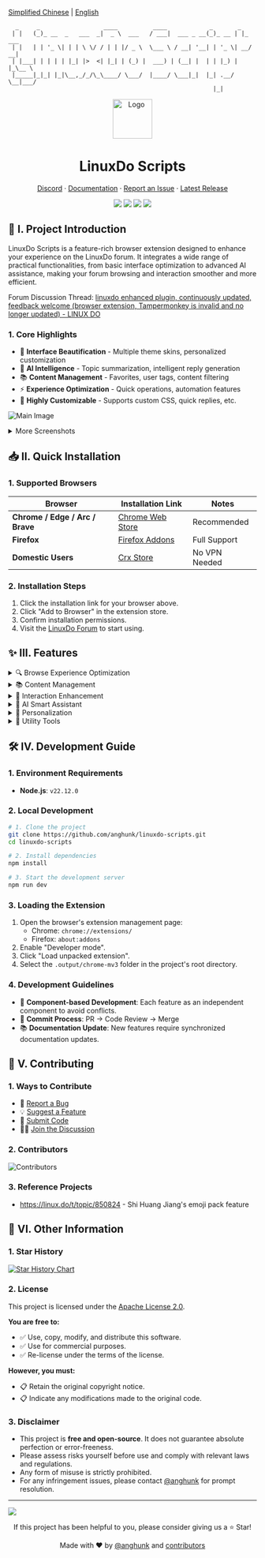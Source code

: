 [Simplified Chinese](README.md) | [English](README_EN.md)

```
  _     _                  ____          ____            _       _       
 | |   (_)_ __  _   ___  _|  _ \  ___   / ___|  ___ _ __(_)_ __ | |_ ___ 
 | |   | | '_ \| | | \ \/ / | | |/ _ \  \___ \ / __| '__| | '_ \| __/ __|
 | |___| | | | | |_| |>  <| |_| | (_) |  ___) | (__| |  | | |_) | |_\__ \
 |_____|_|_| |_|\__,_/_/\_\____/ \___/  |____/ \___|_|  |_| .__/ \__|___/
                                                          |_|            
```

<div align="center">
  <a href="https://github.com/anghunk/linuxdo-scripts">
    <img src="https://github.com/anghunk/linuxdo-scripts/blob/main/public/icon/128.png?raw=true" alt="Logo" width="80" height="80">
  </a>

  <h1>LinuxDo Scripts</h1>

  <p>
    <a href="https://discord.gg/n2pErsD7Kg">Discord</a>
    ·
    <a href="https://linuxdo-scripts.zishu.me">Documentation</a>
    ·
    <a href="https://github.com/anghunk/linuxdo-scripts/issues/new/choose">Report an Issue</a>
    ·
    <a href="https://github.com/anghunk/linuxdo-scripts/releases/latest">Latest Release</a>
  </p>

  <p>
    <img src="https://img.shields.io/github/v/release/anghunk/linuxdo-scripts?logo=github&label=Version">
    <img src="https://img.shields.io/github/stars/anghunk/linuxdo-scripts?logo=github&style=flat&label=Stars">
    <img src="https://img.shields.io/chrome-web-store/users/fbgblmjbeebanackldpbmpacppflgmlj?style=flat&logo=googlechrome&label=ChromeWebStore">
    <img src="https://img.shields.io/badge/License-Apache%202.0-blue?logo=apache">
  </p>
</div>

## 📖 I. Project Introduction

LinuxDo Scripts is a feature-rich browser extension designed to enhance your experience on the LinuxDo forum. It integrates a wide range of practical functionalities, from basic interface optimization to advanced AI assistance, making your forum browsing and interaction smoother and more efficient.

Forum Discussion Thread: [linuxdo enhanced plugin, continuously updated, feedback welcome (browser extension, Tampermonkey is invalid and no longer updated) - LINUX DO](https://linux.do/t/topic/170951)

### 1. Core Highlights
- 🎨 **Interface Beautification** - Multiple theme skins, personalized customization
- 🤖 **AI Intelligence** - Topic summarization, intelligent reply generation
- 📚 **Content Management** - Favorites, user tags, content filtering
- ⚡ **Experience Optimization** - Quick operations, automation features
- 🔧 **Highly Customizable** - Supports custom CSS, quick replies, etc.

![Main Image](https://github.com/user-attachments/assets/1b0039de-3f3e-420b-9a91-6bc651e8c8e5)

<details>
<summary>More Screenshots</summary>
  
![Usage](https://github.com/user-attachments/assets/514b92b7-deb3-4eee-80cd-c2203f4661b8)
![Favorites Enhancement](https://github.com/user-attachments/assets/0523929c-c825-40b8-817e-1f9ea06a01ea)
![Share Post](https://github.com/user-attachments/assets/07728ccc-4032-431d-bf70-e32b7a8e2289)

</details>

## 📥 II. Quick Installation

### 1. Supported Browsers

| Browser                         | Installation Link                                                                             | Notes         |
| ------------------------------- | --------------------------------------------------------------------------------------------- | ------------- |
| **Chrome / Edge / Arc / Brave** | [Chrome Web Store](https://chromewebstore.google.com/detail/fbgblmjbeebanackldpbmpacppflgmlj) | Recommended   |
| **Firefox**                     | [Firefox Addons](https://addons.mozilla.org/zh-CN/firefox/addon/linux_do-scripts/)            | Full Support  |
| **Domestic Users**              | [Crx Store](https://www.crxsoso.com/webstore/detail/fbgblmjbeebanackldpbmpacppflgmlj)         | No VPN Needed |

### 2. Installation Steps
1. Click the installation link for your browser above.
2. Click "Add to Browser" in the extension store.
3. Confirm installation permissions.
4. Visit the [LinuxDo Forum](https://linux.do) to start using.

## ✨ III. Features

<details>
<summary>🔍 Browse Experience Optimization</summary>

- ⏰ Display creation time in the topic list
- 🏢 Show floor count and original poster identifier
- 🆕 Open topics in a new tab
- 👀 Directly preview details and comments in the topic list
- 📝 Optimize display of mixed Chinese and English text
- 🖼️ Optimize signature image display to prevent corruption
- 🌙 Automatically switch to dark mode
- 📱 Optimize for ultra-wide displays

</details>

<details>
<summary>📚 Content Management</summary>

- ⭐ Comprehensive favorites functionality
- 🏷️ User tagging system
- 🚫 Force block topics from specified users
- 👑 Toggle "Show Original Poster Only"
- 🔍 Keyword and tag filtering
- 📅 Block old posts by time

</details>

<details>
<summary>💬 Interaction Enhancement</summary>

- ⚡ Quick topic replies (supports custom templates)
- 😊 Optimize reply box emojis
- 📊 Query user level information
- 👍 Quick like button
- 🔄 Automatically expand replies

</details>

<details>
<summary>🤖 AI Smart Assistant</summary>

- 📋 AI topic summarization
- 💡 Intelligent reply generation
- 🤝 AI-assisted posting
- 🎯 Intelligent content analysis

</details>

<details>
<summary>🎨 Personalization</summary>

- 🎭 Multiple forum theme skins
- 😀 Switch forum emoji styles
- 🎨 Support for custom CSS styles
- ☁️ Cloud synchronization of settings
- 🖼️ Customize forum Logo
- 📑 Customize tab icons and titles

</details>

<details>
<summary>🔧 Utility Tools</summary>

- 📸 Convert topics to image shares
- 📄 Export forum articles
- ⬆️ Scroll to top / Jump to first post
- 🔕 Quickly mute posts
- 🎯 View your own reply floor

</details>


## 🛠️ IV. Development Guide

### 1. Environment Requirements
- **Node.js**: `v22.12.0`

### 2. Local Development

```bash
# 1. Clone the project
git clone https://github.com/anghunk/linuxdo-scripts.git
cd linuxdo-scripts

# 2. Install dependencies
npm install

# 3. Start the development server
npm run dev
```

### 3. Loading the Extension
1. Open the browser's extension management page:
   - Chrome: `chrome://extensions/`
   - Firefox: `about:addons`
2. Enable "Developer mode".
3. Click "Load unpacked extension".
4. Select the `.output/chrome-mv3` folder in the project's root directory.

### 4. Development Guidelines
- 🧩 **Component-based Development**: Each feature as an independent component to avoid conflicts.
- 🔄 **Commit Process**: PR → Code Review → Merge
- 📚 **Documentation Update**: New features require synchronized documentation updates.

## 🤝 V. Contributing

### 1. Ways to Contribute
- 🐛 [Report a Bug](https://github.com/anghunk/linuxdo-scripts/issues/new?template=bug_report.yml)
- 💡 [Suggest a Feature](https://github.com/anghunk/linuxdo-scripts/issues/new?template=feature_report.yml)
- 🔧 [Submit Code](https://github.com/anghunk/linuxdo-scripts/pulls)
- 🙍‍♂️ [Join the Discussion](https://discord.gg/n2pErsD7Kg)

### 2. Contributors
![Contributors](https://contrib.rocks/image?repo=anghunk/linuxdo-scripts)

### 3. Reference Projects

- https://linux.do/t/topic/850824 - Shi Huang Jiang's emoji pack feature

## 📄 VI. Other Information

### 1. Star History

[![Star History Chart](https://api.star-history.com/svg?repos=anghunk/linuxdo-scripts&type=Timeline)](https://www.star-history.com/#anghunk/linuxdo-scripts&Timeline)

### 2. License

This project is licensed under the [Apache License 2.0](https://github.com/anghunk/linuxdo-scripts/blob/main/LICENSE).

**You are free to:**
- ✅ Use, copy, modify, and distribute this software.
- ✅ Use for commercial purposes.
- ✅ Re-license under the terms of the license.

**However, you must:**
- 📋 Retain the original copyright notice.
- 📋 Indicate any modifications made to the original code.

### 3. Disclaimer

- This project is **free and open-source**. It does not guarantee absolute perfection or error-freeness.
- Please assess risks yourself before use and comply with relevant laws and regulations.
- Any form of misuse is strictly prohibited.
- For any infringement issues, please contact [@anghunk](https://github.com/anghunk) for prompt resolution.

---

![](https://invidget.wdh.app/n2pErsD7Kg)

<div align="center">
  <p>If this project has been helpful to you, please consider giving us a ⭐ Star!</p>
  <p>Made with ❤️ by <a href="https://github.com/anghunk">@anghunk</a> and <a href="https://github.com/anghunk/linuxdo-scripts/graphs/contributors">contributors</a></p>
</div>
